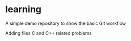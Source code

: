 # learning
A simple demo repository to show the basic Git workflow

Adding files C and C++ related problems
